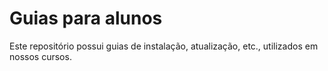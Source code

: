 # Guias para alunos

Este repositório possui guias de instalação, atualização, etc., utilizados em nossos cursos.
